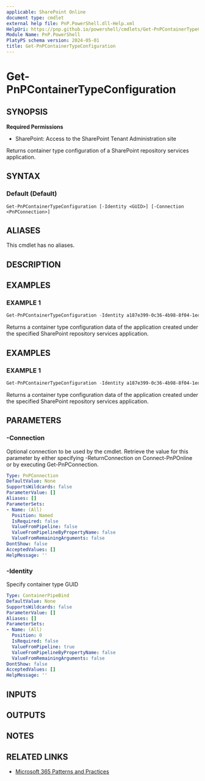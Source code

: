 ```yaml
---
applicable: SharePoint Online
document type: cmdlet
external help file: PnP.PowerShell.dll-Help.xml
HelpUri: https://pnp.github.io/powershell/cmdlets/Get-PnPContainerTypeConfiguration.html
Module Name: PnP.PowerShell
PlatyPS schema version: 2024-05-01
title: Get-PnPContainerTypeConfiguration
---
```


# Get-PnPContainerTypeConfiguration

## SYNOPSIS

**Required Permissions**

* SharePoint: Access to the SharePoint Tenant Administration site

Returns container type configuration of a SharePoint repository services application.

## SYNTAX

### Default (Default)

```
Get-PnPContainerTypeConfiguration [-Identity <GUID>] [-Connection <PnPConnection>]
```

## ALIASES

This cmdlet has no aliases.

## DESCRIPTION

## EXAMPLES

### EXAMPLE 1
```powershell
Get-PnPContainerTypeConfiguration -Identity a187e399-0c36-4b98-8f04-1edc167a0996
```

Returns a container type configuration data of the application created under the specified SharePoint repository services application.

## EXAMPLES

### EXAMPLE 1

```powershell
Get-PnPContainerTypeConfiguration -Identity a187e399-0c36-4b98-8f04-1edc167a0996
```

Returns a container type configuration data of the application created under the specified SharePoint repository services application.

## PARAMETERS

### -Connection

Optional connection to be used by the cmdlet. Retrieve the value for this parameter by either specifying -ReturnConnection on Connect-PnPOnline or by executing Get-PnPConnection.

```yaml
Type: PnPConnection
DefaultValue: None
SupportsWildcards: false
ParameterValue: []
Aliases: []
ParameterSets:
- Name: (All)
  Position: Named
  IsRequired: false
  ValueFromPipeline: false
  ValueFromPipelineByPropertyName: false
  ValueFromRemainingArguments: false
DontShow: false
AcceptedValues: []
HelpMessage: ''
```

### -Identity

Specify container type GUID

```yaml
Type: ContainerPipeBind
DefaultValue: None
SupportsWildcards: false
ParameterValue: []
Aliases: []
ParameterSets:
- Name: (All)
  Position: 0
  IsRequired: false
  ValueFromPipeline: true
  ValueFromPipelineByPropertyName: false
  ValueFromRemainingArguments: false
DontShow: false
AcceptedValues: []
HelpMessage: ''
```

## INPUTS

## OUTPUTS

## NOTES

## RELATED LINKS

- [Microsoft 365 Patterns and Practices](https://aka.ms/m365pnp)
